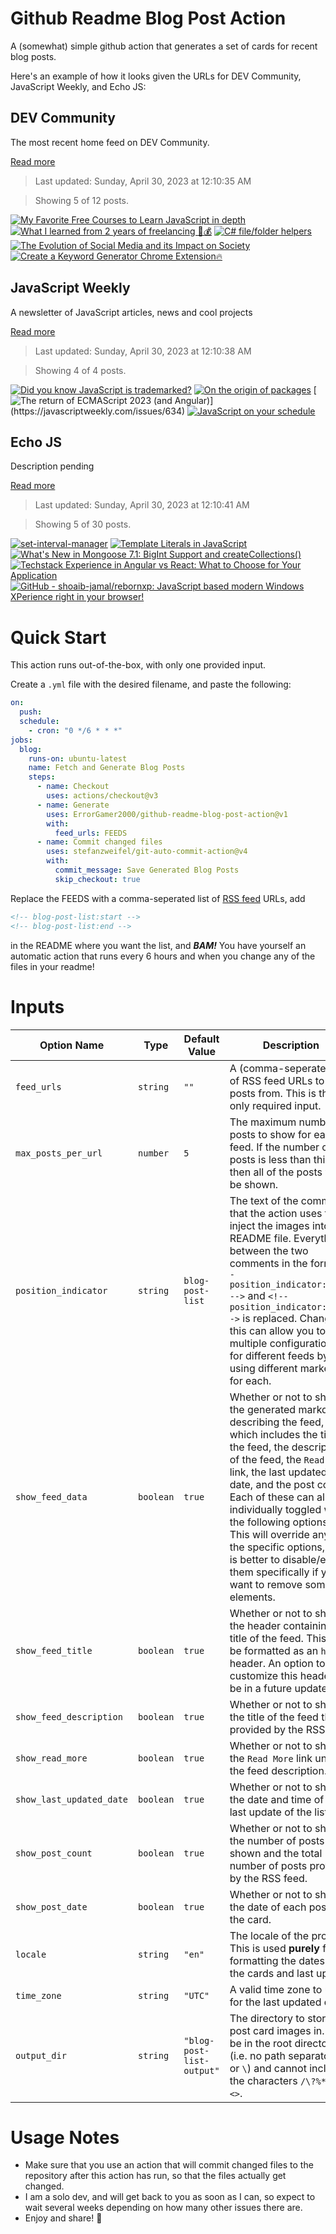 # Github Readme Blog Post Action

A (somewhat) simple github action that generates a set of cards for recent blog posts.

Here's an example of how it looks given the URLs for DEV Community, JavaScript Weekly, and Echo JS:

<!-- post-list:start -->
## DEV Community

The most recent home feed on DEV Community.

[Read more](https://dev.to)
> Last updated: Sunday, April 30, 2023 at 12:10:35 AM

> Showing 5 of 12 posts.

[![My Favorite Free Courses to Learn JavaScript in depth](https://raw.githubusercontent.com/ErrorGamer2000/github-readme-blog-post-action/main/generated_files/DEV_Community/My_Favorite_Free_Courses_to_Learn_JavaScript_in_depth.svg)](https://dev.to/javinpaul/my-favorite-free-courses-to-learn-javascript-in-depth-3oe9)
[![What I learned from 2 years of freelancing 🤫💰](https://raw.githubusercontent.com/ErrorGamer2000/github-readme-blog-post-action/main/generated_files/DEV_Community/What_I_learned_from_2_years_of_freelancing_🤫💰.svg)](https://dev.to/ruppysuppy/what-i-learned-from-2-years-of-freelancing-44h8)
[![C# file/folder helpers](https://raw.githubusercontent.com/ErrorGamer2000/github-readme-blog-post-action/main/generated_files/DEV_Community/C__file_folder_helpers.svg)](https://dev.to/karenpayneoregon/c-filefolder-helpers-4phl)
[![The Evolution of Social Media and its Impact on Society](https://raw.githubusercontent.com/ErrorGamer2000/github-readme-blog-post-action/main/generated_files/DEV_Community/The_Evolution_of_Social_Media_and_its_Impact_on_Society.svg)](https://dev.to/aliahmed/the-evolution-of-social-media-and-its-impact-on-society-2aal)
[![Create a Keyword Generator Chrome Extension🔥](https://raw.githubusercontent.com/ErrorGamer2000/github-readme-blog-post-action/main/generated_files/DEV_Community/Create_a_Keyword_Generator_Chrome_Extension🔥.svg)](https://dev.to/devlopersabbir/create-a-keyword-generator-chrome-extension-1gfh)


## JavaScript Weekly

A newsletter of JavaScript articles, news and cool projects

[Read more](https://javascriptweekly.com/)
> Last updated: Sunday, April 30, 2023 at 12:10:38 AM

> Showing 4 of 4 posts.

[![Did you know JavaScript is trademarked?](https://raw.githubusercontent.com/ErrorGamer2000/github-readme-blog-post-action/main/generated_files/JavaScript_Weekly/Did_you_know_JavaScript_is_trademarked_.svg)](https://javascriptweekly.com/issues/636)
[![On the origin of packages](https://raw.githubusercontent.com/ErrorGamer2000/github-readme-blog-post-action/main/generated_files/JavaScript_Weekly/On_the_origin_of_packages.svg)](https://javascriptweekly.com/issues/635)
[![The return of ECMAScript 2023 (and Angular)](https://raw.githubusercontent.com/ErrorGamer2000/github-readme-blog-post-action/main/generated_files/JavaScript_Weekly/The_return_of_ECMAScript_2023_(and_Angular).svg)](https://javascriptweekly.com/issues/634)
[![JavaScript on your schedule](https://raw.githubusercontent.com/ErrorGamer2000/github-readme-blog-post-action/main/generated_files/JavaScript_Weekly/JavaScript_on_your_schedule.svg)](https://javascriptweekly.com/issues/633)


## Echo JS

Description pending

[Read more](
http://www.echojs.com
)
> Last updated: Sunday, April 30, 2023 at 12:10:41 AM

> Showing 5 of 30 posts.

[![set-interval-manager](https://raw.githubusercontent.com/ErrorGamer2000/github-readme-blog-post-action/main/generated_files/_Echo_JS_/set-interval-manager.svg)](https://www.npmjs.com/package/set-interval-manager)
[![Template Literals in JavaScript](https://raw.githubusercontent.com/ErrorGamer2000/github-readme-blog-post-action/main/generated_files/_Echo_JS_/Template_Literals_in_JavaScript.svg)](https://www.ma-no.org/en/programming/javascript/template-literals-in-javascript)
[![What's New in Mongoose 7.1: BigInt Support and createCollections()](https://raw.githubusercontent.com/ErrorGamer2000/github-readme-blog-post-action/main/generated_files/_Echo_JS_/What's_New_in_Mongoose_7.1__BigInt_Support_and_createCollections().svg)](http://www.thecodebarbarian.com/whats-new-in-mongoose-7-1-bigint-support-createcollections)
[![Techstack Experience in Angular vs React: What to Choose for Your Application](https://raw.githubusercontent.com/ErrorGamer2000/github-readme-blog-post-action/main/generated_files/_Echo_JS_/Techstack_Experience_in_Angular_vs_React__What_to_Choose_for_Your_Application.svg)](https://tech-stack.com/blog/techstack-experience-in-angular-vs-react-what-to-choose-for-your-application/)
[![GitHub - shoaib-jamal/rebornxp: JavaScript based modern Windows XPerience right in your browser!](https://raw.githubusercontent.com/ErrorGamer2000/github-readme-blog-post-action/main/generated_files/_Echo_JS_/GitHub_-_shoaib-jamal_rebornxp__JavaScript_based_modern_Windows_XPerience_right_in_your_browser!.svg)](https://github.com/shoaib-jamal/rebornxp)


<!-- post-list:end -->

# Quick Start

This action runs out-of-the-box, with only one provided input.

Create a `.yml` file with the desired filename, and paste the following:

```yml
on:
  push:
  schedule:
    - cron: "0 */6 * * *"
jobs:
  blog:
    runs-on: ubuntu-latest
    name: Fetch and Generate Blog Posts
    steps:
      - name: Checkout
        uses: actions/checkout@v3
      - name: Generate
        uses: ErrorGamer2000/github-readme-blog-post-action@v1
        with:
          feed_urls: FEEDS
      - name: Commit changed files
        uses: stefanzweifel/git-auto-commit-action@v4
        with:
          commit_message: Save Generated Blog Posts
          skip_checkout: true
```

Replace the FEEDS with a comma-seperated list of [RSS feed](https://rss.com/blog/how-do-rss-feeds-work/) URLs, add

```md
<!-- blog-post-list:start -->
<!-- blog-post-list:end -->
```

in the README where you want the list, and **_BAM!_** You have yourself an automatic action that runs every 6 hours and when you change any of the files in your readme!

# Inputs

<table>
  <thead>
    <tr>
      <th>Option Name</th>
      <th>Type</th>
      <th>Default Value</th>
      <th>Description</th>
    </tr>
  </thead>
  <tbody>
    <tr>
      <td><code>feed_urls</code></td>
      <td><code>string</code></td>
      <td><code>""</code></td>
      <td>A (comma-seperated) list of RSS feed URLs to load posts from. This is the only required input.</td>
    </tr>
    <tr>
      <td><code>max_posts_per_url</code></td>
      <td><code>number</code></td>
      <td><code>5</code></td>
      <td>The maximum number of posts to show for each feed. If the number of posts is less than this, then all of the posts will be shown.</td>
    </tr>
    <tr>
      <td><code>position_indicator</code></td>
      <td><code>string</code></td>
      <td><code>blog-post-list</code></td>
      <td>The text of the comments that the action uses to inject the images into the README file. Everything between the two comments in the form <code>&lt;!-- position_indicator:start --&gt;</code> and <code>&lt;!-- position_indicator:end --&gt;</code> is replaced. Changing this can allow you to use multiple configurations for different feeds by using different markers for each.</td>
    </tr>
    <tr>
      <td><code>show_feed_data</code></td>
      <td><code>boolean</code></td>
      <td><code>true</code></td>
      <td>Whether or not to show the generated markdown describing the feed, which includes the title of the feed, the description of the feed, the <code>Read More</code> link, the last updated date, and the post count. Each of these can also be individually toggled with the following options. This will override any of the specific options, so it is better to disable/enable them specifically if you want to remove some elements.</td>
    </tr>
    <tr>
      <td><code>show_feed_title</code></td>
      <td><code>boolean</code></td>
      <td><code>true</code></td>
      <td>Whether or not to show the header containing the title of the feed. This will be formatted as an <code>h2</code> header. An option to customize this header will be in a future update.</td>
    </tr>
    <tr>
      <td><code>show_feed_description</code></td>
      <td><code>boolean</code></td>
      <td><code>true</code></td>
      <td>Whether or not to show the title of the feed that is provided by the RSS feed.</td>
    </tr>
    <tr>
      <td><code>show_read_more</code></td>
      <td><code>boolean</code></td>
      <td><code>true</code></td>
      <td>Whether or not to show the <code>Read More</code> link under the feed description.</td>
    </tr>
    <tr>
      <td><code>show_last_updated_date</code></td>
      <td><code>boolean</code></td>
      <td><code>true</code></td>
      <td>Whether or not to show the date and time of the last update of the list.</td>
    </tr>
    <tr>
      <td><code>show_post_count</code></td>
      <td><code>boolean</code></td>
      <td><code>true</code></td>
      <td>Whether or not to show the number of posts shown and the total number of posts provided by the RSS feed.</td>
    </tr>
    <tr>
      <td><code>show_post_date</code></td>
      <td><code>boolean</code></td>
      <td><code>true</code></td>
      <td>Whether or not to show the date of each post on the card.</td>
    </tr>
    <tr>
      <td><code>locale</code></td>
      <td><code>string</code></td>
      <td><code>"en"</code></td>
      <td>The locale of the project. This is used <strong>purely</strong> for formatting the dates of the cards and last update.</td>
    </tr>
    <tr>
      <td><code>time_zone</code></td>
      <td><code>string</code></td>
      <td><code>"UTC"</code></td>
      <td>A valid time zone to use for the last updated date.</td>
    </tr>
    <tr>
      <td><code>output_dir</code></td>
      <td><code>string</code></td>
      <td><code>"blog-post-list-output"</code></td>
      <td>The directory to store the post card images in. Must be in the root directory (i.e. no path separators <code>/</code> or <code>\</code>) and cannot include the characters <code>/\?%*:|"&lt;&gt;</code>.</td>
    </tr>
<!--
    <tr>
      <td><code></code></td>
      <td><cde></cde></td>
      <td><code></code></td>
      <td></td>
    </tr>
-->
  </tbody>
</table>

# Usage Notes

- Make sure that you use an action that will commit changed files to the repository after this action has run, so that the files actually get changed.
- I am a solo dev, and will get back to you as soon as I can, so expect to wait several weeks depending on how many other issues there are.
- Enjoy and share! 🤗
